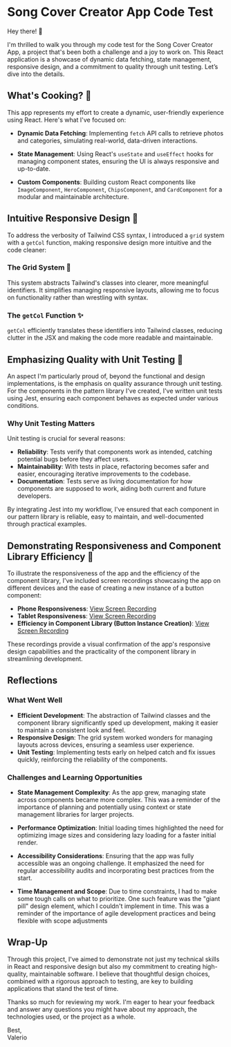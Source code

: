 # Song Cover Creator App Code Test

Hey there! 👋

I'm thrilled to walk you through my code test for the Song Cover Creator App, a project that's been both a challenge and a joy to work on. This React application is a showcase of dynamic data fetching, state management, responsive design, and a commitment to quality through unit testing. Let’s dive into the details.

## What's Cooking? 🍳

This app represents my effort to create a dynamic, user-friendly experience using React. Here's what I've focused on:

- **Dynamic Data Fetching**: Implementing `fetch` API calls to retrieve photos and categories, simulating real-world, data-driven interactions.

- **State Management**: Using React's `useState` and `useEffect` hooks for managing component states, ensuring the UI is always responsive and up-to-date.

- **Custom Components**: Building custom React components like `ImageComponent`, `HeroComponent`, `ChipsComponent`, and `CardComponent` for a modular and maintainable architecture.

## Intuitive Responsive Design 🌈

To address the verbosity of Tailwind CSS syntax, I introduced a `grid` system with a `getCol` function, making responsive design more intuitive and the code cleaner:

### The Grid System 📐

This system abstracts Tailwind's classes into clearer, more meaningful identifiers. It simplifies managing responsive layouts, allowing me to focus on functionality rather than wrestling with syntax.

### The `getCol` Function ✨

`getCol` efficiently translates these identifiers into Tailwind classes, reducing clutter in the JSX and making the code more readable and maintainable.

## Emphasizing Quality with Unit Testing 🧪

An aspect I'm particularly proud of, beyond the functional and design implementations, is the emphasis on quality assurance through unit testing. For the components in the pattern library I've created, I've written unit tests using Jest, ensuring each component behaves as expected under various conditions.

### Why Unit Testing Matters

Unit testing is crucial for several reasons:

- **Reliability**: Tests verify that components work as intended, catching potential bugs before they affect users.
- **Maintainability**: With tests in place, refactoring becomes safer and easier, encouraging iterative improvements to the codebase.
- **Documentation**: Tests serve as living documentation for how components are supposed to work, aiding both current and future developers.

By integrating Jest into my workflow, I've ensured that each component in our pattern library is reliable, easy to maintain, and well-documented through practical examples.


## Demonstrating Responsiveness and Component Library Efficiency 🎥

To illustrate the responsiveness of the app and the efficiency of the component library, I've included screen recordings showcasing the app on different devices and the ease of creating a new instance of a button component:

- **Phone Responsiveness**: [View Screen Recording](https://www.dropbox.com/scl/fi/fszz52h1auj6klly3silt/phone.mp4?rlkey=usw7i4r56z8ah3h1q5lvaqa8s&dl=0)
- **Tablet Responsiveness**: [View Screen Recording](https://www.dropbox.com/scl/fi/gj4tbu8ztq60nudxvz3se/tablet.mp4?rlkey=6low3y9hc5492jv506ygzg91i&dl=0)
- **Efficiency in Component Library (Button Instance Creation)**: [View Screen Recording](https://www.dropbox.com/scl/fi/1lb7j9ibi7hsundpwn51a/how_long_to_add_btn.mov?rlkey=g9ehbf1e18fn5ipexo48e7fmb&dl=0)

These recordings provide a visual confirmation of the app's responsive design capabilities and the practicality of the component library in streamlining development.

## Reflections

### What Went Well

- **Efficient Development**: The abstraction of Tailwind classes and the component library significantly sped up development, making it easier to maintain a consistent look and feel.
- **Responsive Design**: The grid system worked wonders for managing layouts across devices, ensuring a seamless user experience.
- **Unit Testing**: Implementing tests early on helped catch and fix issues quickly, reinforcing the reliability of the components.

### Challenges and Learning Opportunities

- **State Management Complexity**: As the app grew, managing state across components became more complex. This was a reminder of the importance of planning and potentially using context or state management libraries for larger projects.
- **Performance Optimization**: Initial loading times highlighted the need for optimizing image sizes and considering lazy loading for a faster initial render.
- **Accessibility Considerations**: Ensuring that the app was fully accessible was an ongoing challenge. It emphasized the need for regular accessibility audits and incorporating best practices from the start.

- **Time Management and Scope**: Due to time constraints, I had to make some tough calls on what to prioritize. One such feature was the "giant pill" design element, which I couldn't implement in time. This was a reminder of the importance of agile development practices and being flexible with scope adjustments

## Wrap-Up

Through this project, I've aimed to demonstrate not just my technical skills in React and responsive design but also my commitment to creating high-quality, maintainable software. I believe that thoughtful design choices, combined with a rigorous approach to testing, are key to building applications that stand the test of time.

Thanks so much for reviewing my work. I'm eager to hear your feedback and answer any questions you might have about my approach, the technologies used, or the project as a whole.

Best,  
Valerio